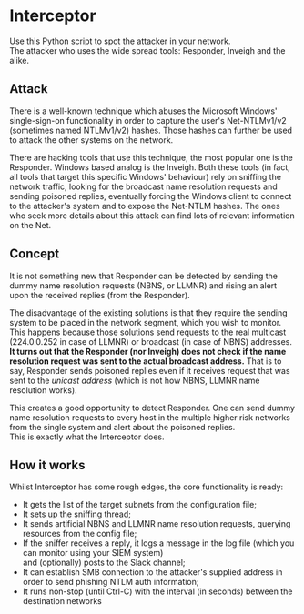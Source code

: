 # Interceptor

Use this Python script to spot the attacker in your network.  
The attacker who uses the wide spread tools: Responder, Inveigh and the alike.

## Attack

  There is a well-known technique which abuses the Microsoft Windows' single-sign-on functionality in order to
capture the user's Net-NTLMv1/v2 (sometimes named NTLMv1/v2) hashes. Those hashes can further be used to attack the other systems
on the network.

  There are hacking tools that use this technique, the most popular one is the Responder. Windows based analog is the Inveigh.
Both these tools (in fact, all tools that target this specific Windows' behaviour) rely on sniffing the network traffic, looking
for the broadcast name resolution requests and sending poisoned replies, eventually forcing the Windows client to connect to the
attacker's system and to expose the Net-NTLM hashes. The ones who seek more details about this attack can find lots of relevant information on the Net.

## Concept

  It is not something new that Responder can be detected by sending the dummy name resolution requests (NBNS, or LLMNR)
and rising an alert upon the received replies (from the Responder).

  The disadvantage of the existing solutions is that they require the sending system to be placed in the network segment, which
you wish to monitor. This happens because those solutions send requests to the real multicast (224.0.0.252 in case of LLMNR)
or broadcast (in case of NBNS) addresses.  
__It turns out that the Responder (nor Inveigh) does not check if the name resolution request
was sent to the actual broadcast address.__ That is to say, Responder sends poisoned replies even if it receives request that was sent
to the _unicast address_ (which is not how NBNS, LLMNR name resolution works).

  This creates a good opportunity to detect Responder. One can send dummy name resolution requests to every host in the multiple
higher risk networks from the single system and alert about the poisoned replies.  
This is exactly what the Interceptor does.

## How it works

  Whilst Interceptor has some rough edges, the core functionality is ready:  
  - It gets the list of the target subnets from the configuration file;
  - It sets up the sniffing thread;
  - It sends artificial NBNS and LLMNR name resolution requests, querying resources from the config file;
  - If the sniffer receives a reply, it logs a message in the log file (which you can monitor using your SIEM system)  
    and (optionally) posts to the Slack channel;
  - It can establish SMB connection to the attacker's supplied address in order to send phishing NTLM auth information;
  - It runs non-stop (until Ctrl-C) with the interval (in seconds) between the destination networks
